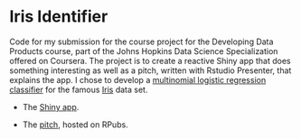 # Iris Identifier

Code for my submission for the course project for the Developing Data Products course, part of the Johns Hopkins Data Science Specialization offered on Coursera. The project is to create a reactive Shiny app that does something interesting as well as a pitch, written with Rstudio Presenter, that explains the app. I chose to develop a [multinomial logistic regression classifier](https://en.wikipedia.org/wiki/Multinomial_logistic_regression) for the famous [Iris](https://archive.ics.uci.edu/ml/datasets/iris) data set. 

* The [Shiny app](https://ericoden.shinyapps.io/iris_identifier/).

* The [pitch](https://rpubs.com/drsnowbunny1234/803778), hosted on RPubs.
